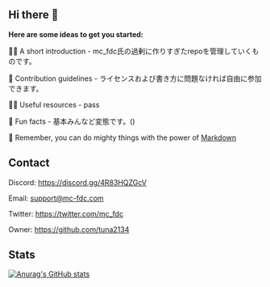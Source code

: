## Hi there 👋

**Here are some ideas to get you started:**

🙋‍♀️ A short introduction - mc_fdc氏の過剰に作りすぎたrepoを管理していくものです。

🌈 Contribution guidelines - ライセンスおよび書き方に問題なければ自由に参加できます。

👩‍💻 Useful resources - pass

🍿 Fun facts - 基本みんなど変態です。()

🧙 Remember, you can do mighty things with the power of [Markdown](https://docs.github.com/github/writing-on-github/getting-started-with-writing-and-formatting-on-github/basic-writing-and-formatting-syntax)

## Contact

Discord: https://discord.gg/4R83HQZGcV

Email: support@mc-fdc.com

Twitter: https://twitter.com/mc_fdc

Owner: https://github.com/tuna2134

## Stats

[![Anurag's GitHub stats](https://github-readme-stats.vercel.app/api?orgs=mc-fdc-dev)](https://github.com/anuraghazra/github-readme-stats)
